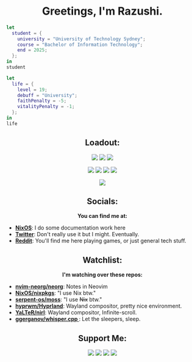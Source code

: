 <div align="center">

# Greetings, I'm Razushi.

</div>

```nix
let
  student = {
    university = "University of Technology Sydney";
    course = "Bachelor of Information Technology";
    end = 2025;
  };
in
student
```

```nix
let
  life = {
    level = 19;
    debuff = "University";
    faithPenalty = -5;
    vitalityPenalty = -1;
  };
in
life
```

<div align="center">
  
  ## Loadout:

</div>

<p align="center">
  <a href="https://nixos.org"><img src="https://img.shields.io/badge/NixOS-5277C3.svg?&style=for-the-badge&logo=nixos&logoColor=white" /></a>
  <a href="https://hyprland.org/"><img src="https://img.shields.io/badge/Hyprland-43B8CF.svg?&style=for-the-badge&logo=Hyprland&logoColor=white" /></a>
  <a href="https://neovim.io"><img src="https://img.shields.io/badge/NeoVim-%2357A143.svg?&style=for-the-badge&logo=neovim&logoColor=white" /></a>
</p>

<p align="center">
  <a href="https://matrix.org/"><img src="https://img.shields.io/badge/Matrix-222222.svg?&style=for-the-badge&logo=matrix&logoColor=white" /></a>
  <a href="https://proton.me"><img src="https://img.shields.io/badge/Proton-6D4AFF.svg?&style=for-the-badge&logo=proton&logoColor=white" /></a>
  <a href="https://www.blackmagicdesign.com/au/products/davinciresolve"><img src="https://img.shields.io/badge/Davinci-233A51.svg?&style=for-the-badge&logo=davinciresolve&logoColor=white" /></a>  
  <a href="https://www.blender.org/"><img src="https://img.shields.io/badge/Blender-E87D0D.svg?&style=for-the-badge&logo=blender&logoColor=white" /></a>
</p>

<p align="center">
<img src="https://github-readme-stats.vercel.app/api?username=razushi&theme=catppuccin_mocha&hide_title=true&show_icons=true&hide_rank=true&include_all_commits=true" /></p>

  
<div align="center">

  ## Socials: 
  
__You can find me at:__ 
  
</div>



- **[NixOS](https://wiki.nixos.org/wiki/User:Razushi)**: I do some documentation work here
- **[Twitter](https://twitter.com/razushi283)**: Don't really use it but I might. Eventually.
- **[Reddit](https://www.reddit.com/user/Cultural_Yam/)**: You'll find me here playing games, or just general tech stuff. 

<div align="center">
  
  ## Watchlist:

__I'm watching over these repos:__ 

</div>

- **[nvim-neorg/neorg](https://github.com/nvim-neorg/neorg)**: Notes in Neovim
- **[NixOS/nixpkgs](https://github.com/NixOS/nixpkgs)**: "I use Nix btw."
- **[serpent-os/moss](https://github.com/serpent-os/moss)**: "I use ~~Nix~~ btw."
- **[hyprwm/Hyprland](https://github.com/hyprwm/Hyprland)**: Wayland compositor, pretty nice environment.
- **[YaLTeR/nirl](https://github.com/YaLTeR/niri)**: Wayland compositor, Infinite-scroll.
- **[ggerganov/whisper.cpp ](https://github.com/ggerganov/whisper.cpp)**: Let the sleepers, sleep.


<div align="center">
  
  ## Support Me:
  <img src="https://img.shields.io/badge/alipay-00A1E9?style=for-the-badge&logo=alipay&logoColor=white" />
  <img src="https://img.shields.io/badge/Ko--fi-F16061?style=for-the-badge&logo=ko-fi&logoColor=white" />
  <img src="https://img.shields.io/badge/Patreon-F96854?style=for-the-badge&logo=patreon&logoColor=white" />
  <img src="https://img.shields.io/badge/PayPal-00457C?style=for-the-badge&logo=paypal&logoColor=white" />

</div>
